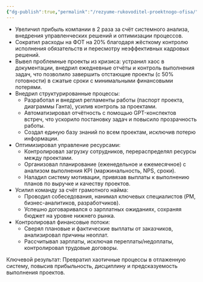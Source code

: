 ```yaml
---
{"dg-publish":true,"permalink":"/rezyume-rukovoditel-proektnogo-ofisa/"}
---
```


- Увеличил прибыль компании в 2 раза за счёт системного анализа, внедрения управленческих решений и оптимизации процессов.  
- Сократил расходы на ФОТ на 20% благодаря жёсткому контролю исполнения обязательств и пересмотру неэффективных кадровых решений.  
- Вывел проблемные проекты из кризиса: устранил хаос в документации, внедрил ежедневные отчёты и контроль выполнения задач, что позволило завершить отстающие проекты (с 50% готовности) в сжатые сроки с минимальными финансовыми потерями.  
- Внедрил структурированные процессы:  
  - Разработал и внедрил регламенты работы (паспорт проекта, диаграммы Ганта), усилив контроль за проектами.  
  - Автоматизировал отчётность с помощью GPT-конспектов встреч, что ускорило постановку задач и повысило прозрачность работы.  
  - Создал единую базу знаний по всем проектам, исключив потерю информации.  
- Оптимизировал управление ресурсами:  
  - Контролировал загрузку сотрудников, перераспределял ресурсы между проектами.  
  - Организовал планирование (еженедельное и ежемесячное) с анализом выполнения KPI (маржинальность, NPS, сроки).  
  - Наладил систему мотивации, привязав выплаты к выполнению планов по выручке и качеству проектов.  
- Усилил команду за счёт грамотного найма:  
  - Проводил собеседования, нанимал ключевых специалистов (PM, бизнес-аналитиков, разработчиков).  
  - Успешно договаривался о зарплатных ожиданиях, сохраняя бюджет на уровне нижнего рынка.  
- Контролировал финансовые потоки:  
  - Сверял плановые и фактические выплаты от заказчиков, анализировал причины неоплат.  
  - Рассчитывал зарплаты, исключая переплаты/недоплаты, контролировал трудовые договоры.  

Ключевой результат: Превратил хаотичные процессы в отлаженную систему, повысив прибыльность, дисциплину и предсказуемость выполнения проектов.  

